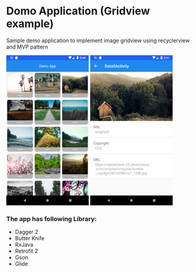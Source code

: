 # Domo Application (Gridview example)

Sample demo application to implement image gridview using recyclerview and MVP pattern

<img src="https://github.com/mustafizur-rahman26/DemoApp/blob/master/screenshots/Screenshot_1527745716.png" height="400px" width="220x">
<img src="https://github.com/mustafizur-rahman26/DemoApp/blob/master/screenshots/Screenshot_1527745899.png" height="400px" width="220px">


### The app has following Library:

- Dagger 2
- Butter Knife
- RxJava
- Retrofit 2
- Gson
- Glide
